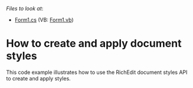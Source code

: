 <!-- default file list -->
*Files to look at*:

* [Form1.cs](./CS/Styles/Form1.cs) (VB: [Form1.vb](./VB/Styles/Form1.vb))
<!-- default file list end -->
# How to create and apply document styles


<p>This code example illustrates how to use the RichEdit document styles API to create and apply styles.</p>

<br/>


